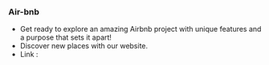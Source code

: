 ### Air-bnb

- Get ready to explore an amazing Airbnb project with unique features and a purpose that sets it apart!
- Discover new places with our website.
- Link : 
